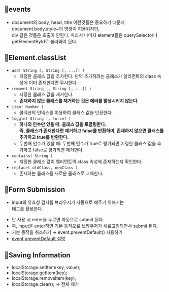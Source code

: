 ## 📌events

- document의 body, head, title 이런것들은 중요하기 때문에
  document.body.style~의 명령이 허용되지만, <br> div 같은 것들은 호출이 안된다.
  따라서 나머지 element들은 querySelector나 getElementById로 불러와야 된다.

## 📌Element.classList

- `add( String [, String [, ...]] )`
  - 지정한 클래스 값을 추가한다. 만약 추가하려는 클래스가 엘리먼트의 class 속성에 이미 존재한다면 무시한다.
- `remove( String [, String [, ...]] )`
  - 지정한 클래스 값을 제거한다.
  - **존재하지 않는 클래스를 제거하는 것은 에러를 발생시키지 않는다.**
- `item( Number )`
  - 콜렉션의 인덱스를 이용하여 클래스 값을 반환한다.
- `toggle( String [, force] )`
  - **하나의 인수만 있을 때: 클래스 값을 토글링한다. <br> 즉, 클래스가 존재한다면 제거하고 false를 반환하며, 존재하지 않으면 클래스를 추가하고 true를 반환한다.**
  - 두번째 인수가 있을 때: 두번째 인수가 true로 평가되면 지정한 클래스 값을 추가하고 false로 평가되면 제거한다.
- `contains( String )`
  - 지정한 클래스 값이 엘리먼트의 class 속성에 존재하는지 확인한다.
- `replace( oldClass, newClass )`
  - 존재하는 클래스를 새로운 클래스로 교체한다.

## 📌Form Submission

- input의 유효성 검사를 브라우저가 자동으로 해주기 위해서는 <form> 태그를 활용한다.
- 단 <form> 사용 시 enter을 누르면 자동으로 submit 된다.
- 즉, input을 enter하면 기본 동작으로 브라우저가 새로고침되면서 submit 된다.
- 기본 동작을 취소하기 → event.preventDefault() 사용하기
- [event.preventDefault 설명](https://developer.mozilla.org/ko/docs/Web/API/Event/preventDefault)

## 📌Saving Information

- localStorage.setItem(key, value);
- localStorage.getItem(key);
- localStorage.removeItem(key);
- localStorage.clear(); → 전체 제거
